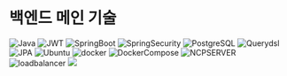 # 백엔드 메인 기술
 ![Java](https://img.shields.io/badge/java-%23ED8B00.svg?style=for-the-badge&logo=openjdk&logoColor=white) ![JWT](https://img.shields.io/badge/JWT-black?style=for-the-badge&logo=JSON%20web%20tokens) ![SpringBoot](https://img.shields.io/badge/springboot-6DB33F?style=for-the-badge&logo=springboot&logoColor=white) ![SpringSecurity](https://img.shields.io/badge/springsecurity-6DB33F?style=for-the-badge&logo=springsecurity&logoColor=white) ![PostgreSQL](https://img.shields.io/badge/postgresql-%234169E1?style=for-the-badge&logo=postgresql&logoColor=white)  ![Querydsl](https://img.shields.io/badge/Querydsl-007ACC?style=for-the-badge&logo=Querydsl&logoColor=white)  ![JPA](https://img.shields.io/badge/JPA-%2334E27A?style=for-the-badge&logo=JPA&logoColor=white) ![Ubuntu](https://img.shields.io/badge/Ubuntu-%23E95420?style=for-the-badge&logo=ubuntu&logoColor=white) ![docker](https://img.shields.io/badge/docker-2496ED?style=for-the-badge&logo=docker&logoColor=white) ![DockerCompose](https://img.shields.io/badge/dockercompose-%232496ED?style=for-the-badge&logo=dockercompose&logoColor=white) ![NCPSERVER](https://img.shields.io/badge/ncpserver-%2300BF6F?style=for-the-badge&logo=amazonec2&logoColor=white) ![loadbalancer](https://img.shields.io/badge/loadbalancer-%238C4FFF?style=for-the-badge&logo=awselasticloadbalancing&logoColor=white) <img src="https://img.shields.io/badge/githubactions-2088FF?style=for-the-badge&logo=githubactions&logoColor=white">
